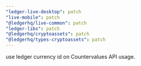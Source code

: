 ```yaml
---
"ledger-live-desktop": patch
"live-mobile": patch
"@ledgerhq/live-common": patch
"ledger-libs": patch
"@ledgerhq/cryptoassets": patch
"@ledgerhq/types-cryptoassets": patch
---
```


use ledger currency id on Countervalues API usage.

